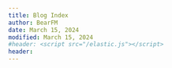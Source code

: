 ```yaml
---
title: Blog Index
author: BearFM
date: March 15, 2024
modified: March 15, 2024
#header: <script src="/elastic.js"></script>
header: 
---
```

<!--
# Cool calculator 
Starting Height (m)
<input type="text" id="start-height"></input>

Mass of Jumper (kg)
<input type="text" id="jumper-mass"></input>

Length of Unstretched Elastic Cord (m)
<input type="text" id="unstretched-length"></input>

Spring Constant (Newtons per meter)
<input type="text" id="spring-constant"></input>

Height of Jumper (m)
<input type="text" id="jumper-height"></input>

-->